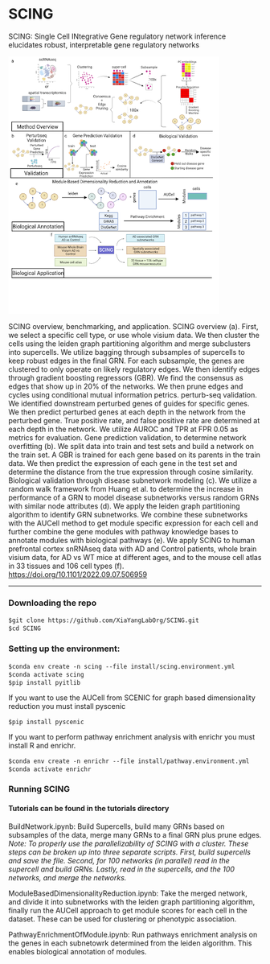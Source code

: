 # SCING
SCING: Single Cell INtegrative Gene regulatory network inference elucidates robust, interpretable gene regulatory networks

![alt text](https://github.com/XiaYangLabOrg/SCING/blob/main/img/SCING.overview.png)

SCING overview, benchmarking, and application. SCING overview (a). First, we select a specific cell type, or use whole visium data. We then cluster the cells using the leiden graph partitioning algorithm and merge subclusters into supercells. We utilize bagging through subsamples of supercells to keep robust edges in the final GRN. For each subsample, the genes are clustered to only operate on likely regulatory edges. We then identify edges through gradient boosting regressors (GBR). We find the consensus as edges that show up in 20% of the networks. We then prune edges and cycles using conditional mutual information petrics. perturb-seq validation. We identified downstream perturbed genes of guides for specific genes. We then predict perturbed genes at each depth in the network from the perturbed gene. True positive rate, and false positive rate are determined at each depth in the network. We utilize AUROC and TPR at FPR 0.05 as metrics for evaluation. Gene prediction validation, to determine network overfitting (b). We split data into train and test sets and build a network on the train set. A GBR is trained for each gene based on its parents in the train data. We then predict the expression of each gene in the test set and determine the distance from the true expression through cosine similarity. Biological validation through disease subnetwork modeling (c). We utilize a random walk framework from Huang et al. to determine the increase in performance of a GRN to model disease subnetworks versus random GRNs with similar node attributes (d). We apply the leiden graph partitioning algorithm to identify GRN subnetworks. We combine these subnetworks with the AUCell method to get module specific expression for each cell and further combine the gene modules with pathway knowledge bases to annotate modules with biological pathways (e). We apply SCING to human prefrontal cortex snRNAseq data with AD and Control patients, whole brain visium data, for AD vs WT mice at different ages, and to the mouse cell atlas in 33 tissues and 106 cell types (f).  https://doi.org/10.1101/2022.09.07.506959  

  
  ---
  ### Downloading the repo  
  ``` 
  $git clone https://github.com/XiaYangLabOrg/SCING.git
  $cd SCING
  ```  
  
  ### Setting up the environment:
  ``` 
  $conda env create -n scing --file install/scing.environment.yml  
  $conda activate scing
  $pip install pyitlib  
  ```
  
  If you want to use the AUCell from SCENIC for graph based dimensionality reduction you must install pyscenic  
  ```
  $pip install pyscenic
  ```
  If you want to perform pathway enrichment analysis with enrichr you must install R and enrichr. 
  ```  
  $conda env create -n enrichr --file install/pathway.environment.yml
  $conda activate enrichr
  ```
  
  ### Running SCING  
  #### Tutorials can be found in the tutorials directory  
  BuildNetwork.ipynb: Build Supercells, build many GRNs based on subsamples of the data, merge many GRNs to a final GRN plus prune edges.  
  *Note: To properly use the parallelizability of SCING with a cluster. These steps can be broken up into three separate scripts. First, build supercells and save the file. Second, for 100 networks (in parallel) read in the supercell and build GRNs. Lastly, read in the supercells, and the 100 networks, and merge the networks.*  
    
  ModuleBasedDimensionalityReduction.ipynb: Take the merged network, and divide it into subnetworks with the leiden graph partitioning algorithm, finally run the AUCell approach to get module scores for each cell in the dataset. These can be used for clustering or phenotypic association.  
    
  PathwayEnrichmentOfModule.ipynb: Run pathways enrichment analysis on the genes in each subnetowrk determined from the leiden algorithm. This enables biological annotation of modules.  
